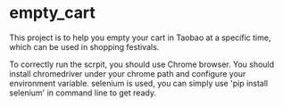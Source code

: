 # empty_cart
This project is to help you empty your cart in Taobao at a specific time, which can be used in shopping festivals.

To correctly run the scrpit, you should use Chrome browser.
You should install chromedriver under your chrome path and configure your environment variable.
selenium is used, you can simply use 'pip install selenium' in command line to get ready.
